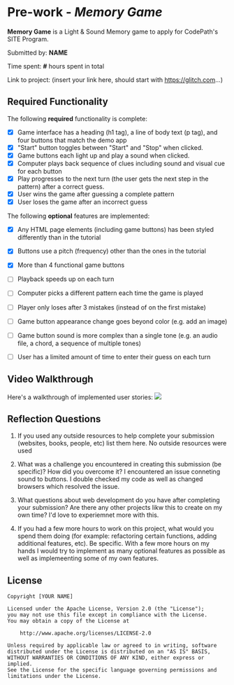 # Pre-work - *Memory Game*

**Memory Game** is a Light & Sound Memory game to apply for CodePath's SITE Program. 

Submitted by: **NAME**

Time spent: **#** hours spent in total

Link to project: (insert your link here, should start with https://glitch.com...)

## Required Functionality

The following **required** functionality is complete:

* [x] Game interface has a heading (h1 tag), a line of body text (p tag), and four buttons that match the demo app
* [x] "Start" button toggles between "Start" and "Stop" when clicked. 
* [x] Game buttons each light up and play a sound when clicked. 
* [x] Computer plays back sequence of clues including sound and visual cue for each button
* [x] Play progresses to the next turn (the user gets the next step in the pattern) after a correct guess. 
* [x] User wins the game after guessing a complete pattern
* [x] User loses the game after an incorrect guess

The following **optional** features are implemented:

* [x] Any HTML page elements (including game buttons) has been styled differently than in the tutorial
* [x] Buttons use a pitch (frequency) other than the ones in the tutorial
* [x] More than 4 functional game buttons
* [ ] Playback speeds up on each turn
* [ ] Computer picks a different pattern each time the game is played
* [ ] Player only loses after 3 mistakes (instead of on the first mistake)
* [ ] Game button appearance change goes beyond color (e.g. add an image)
* [ ] Game button sound is more complex than a single tone (e.g. an audio file, a chord, a sequence of multiple tones)
* [ ] User has a limited amount of time to enter their guess on each turn


## Video Walkthrough

Here's a walkthrough of implemented user stories:
![](http://g.recordit.co/sNiVu6Ubuz.gif)


## Reflection Questions
1. If you used any outside resources to help complete your submission (websites, books, people, etc) list them here. 
No outside resources were used

2. What was a challenge you encountered in creating this submission (be specific)? How did you overcome it?
I encountered an issue conneting sound to buttons. I double checked my code as well as changed browsers which resolved the issue.

3. What questions about web development do you have after completing your submission? 
Are there any other projects likw this to create on my own time? I'd love to experiemnet more with this.

4. If you had a few more hours to work on this project, what would you spend them doing (for example: refactoring certain functions, adding additional features, etc). Be specific.
With a few more hours on my hands I would try to implement as many optional features as possible as well as implemeenting some of my own features.



## License

    Copyright [YOUR NAME]

    Licensed under the Apache License, Version 2.0 (the "License");
    you may not use this file except in compliance with the License.
    You may obtain a copy of the License at

        http://www.apache.org/licenses/LICENSE-2.0

    Unless required by applicable law or agreed to in writing, software
    distributed under the License is distributed on an "AS IS" BASIS,
    WITHOUT WARRANTIES OR CONDITIONS OF ANY KIND, either express or implied.
    See the License for the specific language governing permissions and
    limitations under the License.
